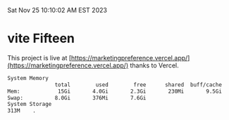 Sat Nov 25 10:10:02 AM EST 2023

# vite Fifteen


This project is live at [https://marketingpreference.vercel.app/](https://marketingpreference.vercel.app/) thanks to Vercel.

```bash
System Memory
               total        used        free      shared  buff/cache   available
Mem:            15Gi       4.0Gi       2.3Gi       230Mi       9.5Gi        11Gi
Swap:          8.0Gi       376Mi       7.6Gi
System Storage
313M	.
```
